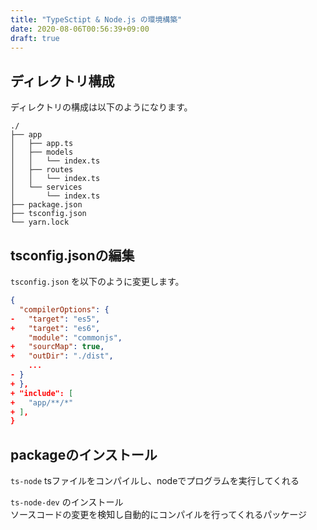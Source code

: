 ```yaml
---
title: "TypeSctipt & Node.js の環境構築"
date: 2020-08-06T00:56:39+09:00
draft: true
---
```


## ディレクトリ構成

ディレクトリの構成は以下のようになります。

```
./
├── app
│   ├── app.ts
│   ├── models
│   │   └── index.ts
│   ├── routes
│   │   └── index.ts
│   └── services
│       └── index.ts
├── package.json
├── tsconfig.json
└── yarn.lock
```

## tsconfig.jsonの編集

`tsconfig.json` を以下のように変更します。

```git:tsconfig.json
{
  "compilerOptions": {
-   "target": "es5",
+   "target": "es6",
    "module": "commonjs",
+   "sourcMap": true,
+   "outDir": "./dist",
    ...
- }
+ },
+ "include": [
+   "app/**/*"
+ ],
}
```
## packageのインストール

`ts-node`
tsファイルをコンパイルし、nodeでプログラムを実行してくれる  

`ts-node-dev` のインストール  
ソースコードの変更を検知し自動的にコンパイルを行ってくれるパッケージ  




